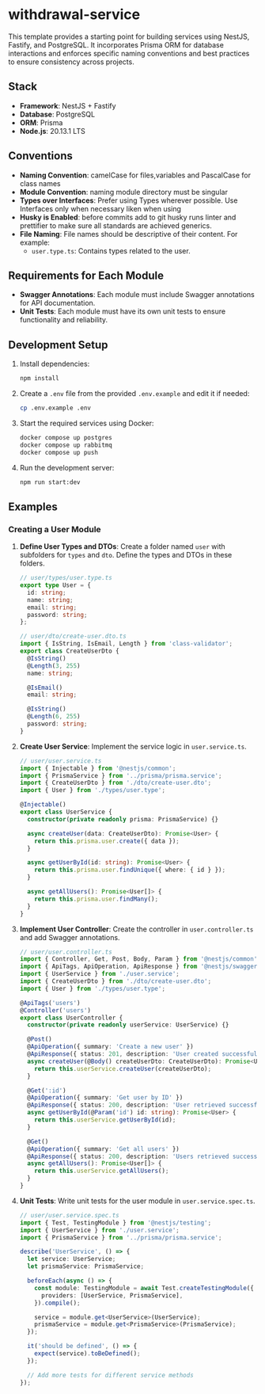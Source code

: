 # withdrawal-service

This template provides a starting point for building services using NestJS, Fastify, and PostgreSQL. It incorporates Prisma ORM for database interactions and enforces specific naming conventions and best practices to ensure consistency across projects.

## Stack

- **Framework**: NestJS + Fastify
- **Database**: PostgreSQL
- **ORM**: Prisma
- **Node.js**: 20.13.1 LTS

## Conventions

- **Naming Convention**: camelCase for files,variables and PascalCase for class names
- **Module Convention**: naming module directory must be singular
- **Types over Interfaces**: Prefer using Types wherever possible. Use Interfaces only when necessary liken when using 
- **Husky is Enabled**: before commits add to git husky runs linter and prettifier to make sure all standards are achieved
generics.
- **File Naming**: File names should be descriptive of their content. For example:
  - `user.type.ts`: Contains types related to the user.

## Requirements for Each Module

- **Swagger Annotations**: Each module must include Swagger annotations for API documentation.
- **Unit Tests**: Each module must have its own unit tests to ensure functionality and reliability.

## Development Setup

1. Install dependencies:

   ```bash
   npm install
   ```

2. Create a `.env` file from the provided `.env.example` and edit it if needed:

   ```bash
   cp .env.example .env
   ```

3. Start the required services using Docker:

   ```bash
   docker compose up postgres
   docker compose up rabbitmq
   docker compose up push
   ```

4. Run the development server:
   ```bash
   npm run start:dev
   ```

## Examples

### Creating a User Module

1. **Define User Types and DTOs**: Create a folder named `user` with subfolders for `types` and `dto`. Define the types and DTOs in these folders.

   ```typescript
   // user/types/user.type.ts
   export type User = {
     id: string;
     name: string;
     email: string;
     password: string;
   };
   ```

   ```typescript
   // user/dto/create-user.dto.ts
   import { IsString, IsEmail, Length } from 'class-validator';
   export class CreateUserDto {
     @IsString()
     @Length(3, 255)
     name: string;

     @IsEmail()
     email: string;

     @IsString()
     @Length(6, 255)
     password: string;
   }
   ```

2. **Create User Service**: Implement the service logic in `user.service.ts`.

   ```typescript
   // user/user.service.ts
   import { Injectable } from '@nestjs/common';
   import { PrismaService } from '../prisma/prisma.service';
   import { CreateUserDto } from './dto/create-user.dto';
   import { User } from './types/user.type';

   @Injectable()
   export class UserService {
     constructor(private readonly prisma: PrismaService) {}

     async createUser(data: CreateUserDto): Promise<User> {
       return this.prisma.user.create({ data });
     }

     async getUserById(id: string): Promise<User> {
       return this.prisma.user.findUnique({ where: { id } });
     }

     async getAllUsers(): Promise<User[]> {
       return this.prisma.user.findMany();
     }
   }
   ```

3. **Implement User Controller**: Create the controller in `user.controller.ts` and add Swagger annotations.

   ```typescript
   // user/user.controller.ts
   import { Controller, Get, Post, Body, Param } from '@nestjs/common';
   import { ApiTags, ApiOperation, ApiResponse } from '@nestjs/swagger';
   import { UserService } from './user.service';
   import { CreateUserDto } from './dto/create-user.dto';
   import { User } from './types/user.type';

   @ApiTags('users')
   @Controller('users')
   export class UserController {
     constructor(private readonly userService: UserService) {}

     @Post()
     @ApiOperation({ summary: 'Create a new user' })
     @ApiResponse({ status: 201, description: 'User created successfully' })
     async createUser(@Body() createUserDto: CreateUserDto): Promise<User> {
       return this.userService.createUser(createUserDto);
     }

     @Get(':id')
     @ApiOperation({ summary: 'Get user by ID' })
     @ApiResponse({ status: 200, description: 'User retrieved successfully' })
     async getUserById(@Param('id') id: string): Promise<User> {
       return this.userService.getUserById(id);
     }

     @Get()
     @ApiOperation({ summary: 'Get all users' })
     @ApiResponse({ status: 200, description: 'Users retrieved successfully' })
     async getAllUsers(): Promise<User[]> {
       return this.userService.getAllUsers();
     }
   }
   ```

4. **Unit Tests**: Write unit tests for the user module in `user.service.spec.ts`.

   ```typescript
   // user/user.service.spec.ts
   import { Test, TestingModule } from '@nestjs/testing';
   import { UserService } from './user.service';
   import { PrismaService } from '../prisma/prisma.service';

   describe('UserService', () => {
     let service: UserService;
     let prismaService: PrismaService;

     beforeEach(async () => {
       const module: TestingModule = await Test.createTestingModule({
         providers: [UserService, PrismaService],
       }).compile();

       service = module.get<UserService>(UserService);
       prismaService = module.get<PrismaService>(PrismaService);
     });

     it('should be defined', () => {
       expect(service).toBeDefined();
     });

     // Add more tests for different service methods
   });
   ```